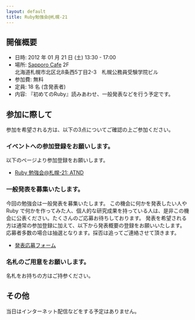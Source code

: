 ```yaml
---
layout: default
title: Ruby勉強会@札幌-21
---
```

## 開催概要

- 日時: 2012 年 01 月 21 日 (土) 13:30 - 17:00
- 場所: [Sapporo Cafe](http://sapporo-cafe.jp/) 2F<br/>
北海道札幌市北区北8条西5丁目2-3　札幌公務員受験学院ビル
- 参加費: 無料
- 定員: 18 名 (含発表者)
- 内容: 『初めてのRuby』読みあわせ、一般発表などを行う予定です。

## 参加に際して

参加を希望される方は、以下の3点についてご確認の上ご参加ください。

### イベントへの参加登録をお願いします。

以下のページより参加登録をお願いします。

- [Ruby 勉強会@札幌-21: ATND](http://atnd.org/events/24100)

### 一般発表を募集いたします。

今回の勉強会は一般発表を募集いたします。
この機会に何かを発表したい人や Ruby で何かを作ってみた人、個人的な研究成果を持っている人は、是非この機会に公表ください。たくさんのご応募お待ちしております。
発表を希望される方は通常の参加登録に加えて、以下から発表概要の登録をお願いいたします。
応募者多数の場合は抽選となります。採否は追ってご連絡させて頂きます。

- [発表応募フォーム](http://bit.ly/y7Qphb)

### 名札のご用意をお願いします。

名札をお持ちの方はご持参ください。

## その他

当日はインターネット配信などをする予定はありません。
